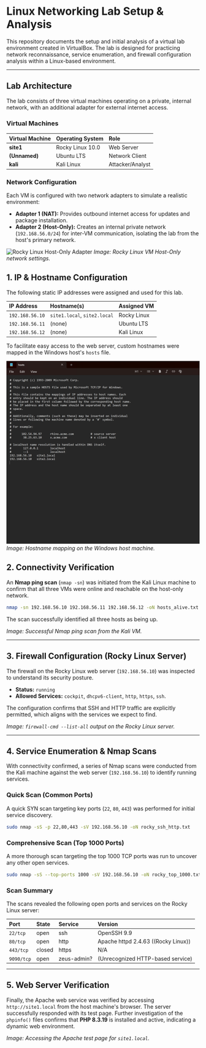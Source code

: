 

# Linux Networking Lab Setup & Analysis

This repository documents the setup and initial analysis of a virtual lab environment created in VirtualBox. The lab is designed for practicing network reconnaissance, service enumeration, and firewall configuration analysis within a Linux-based environment.

---

## Lab Architecture

The lab consists of three virtual machines operating on a private, internal network, with an additional adapter for external internet access.

### Virtual Machines

| Virtual Machine | Operating System | Role            |
| :-------------- | :--------------- | :-------------- |
| **site1** | Rocky Linux 10.0 | Web Server      |
| **(Unnamed)** | Ubuntu LTS       | Network Client  |
| **kali** | Kali Linux       | Attacker/Analyst |

### Network Configuration

Each VM is configured with two network adapters to simulate a realistic environment:
* **Adapter 1 (NAT):** Provides outbound internet access for updates and package installation.
* **Adapter 2 (Host-Only):** Creates an internal private network (`192.168.56.0/24`) for inter-VM communication, isolating the lab from the host's primary network.

![Rocky Linux Host-Only Adapter](screenshots/rocky_host.png)
_Image: Rocky Linux VM Host-Only network settings._



## 1. IP & Hostname Configuration

The following static IP addresses were assigned and used for this lab.

| IP Address      | Hostname(s)               | Assigned VM   |
| :-------------- | :------------------------ | :------------ |
| `192.168.56.10` | `site1.local`, `site2.local` | Rocky Linux   |
| `192.168.56.11` | (none)                    | Ubuntu LTS    |
| `192.168.56.12` | (none)                    | Kali Linux    |

To facilitate easy access to the web server, custom hostnames were mapped in the Windows host's `hosts` file.

![Windows Hosts File](screenshots/winhosts.png)
_Image: Hostname mapping on the Windows host machine._

## 2. Connectivity Verification

An **Nmap ping scan** (`nmap -sn`) was initiated from the Kali Linux machine to confirm that all three VMs were online and reachable on the host-only network.

```bash
nmap -sn 192.168.56.10 192.168.56.11 192.168.56.12 -oN hosts_alive.txt
````

The scan successfully identified all three hosts as being up.

*Image: Successful Nmap ping scan from the Kali VM.*

-----

## 3\. Firewall Configuration (Rocky Linux Server)

The firewall on the Rocky Linux web server (`192.168.56.10`) was inspected to understand its security posture.

  * **Status:** `running`
  * **Allowed Services:** `cockpit`, `dhcpv6-client`, `http`, `https`, `ssh`.

The configuration confirms that SSH and HTTP traffic are explicitly permitted, which aligns with the services we expect to find.

*Image: `firewall-cmd --list-all` output on the Rocky Linux server.*

-----

## 4\. Service Enumeration & Nmap Scans

With connectivity confirmed, a series of Nmap scans were conducted from the Kali machine against the web server (`192.168.56.10`) to identify running services.

### Quick Scan (Common Ports)

A quick SYN scan targeting key ports (`22`, `80`, `443`) was performed for initial service discovery.

```bash
sudo nmap -sS -p 22,80,443 -sV 192.168.56.10 -oN rocky_ssh_http.txt
```

### Comprehensive Scan (Top 1000 Ports)

A more thorough scan targeting the top 1000 TCP ports was run to uncover any other open services.

```bash
sudo nmap -sS --top-ports 1000 -sV 192.168.56.10 -oN rocky_top_1000.txt
```

### Scan Summary

The scans revealed the following open ports and services on the Rocky Linux server:

| Port      | State  | Service     | Version                               |
| :-------- | :----- | :---------- | :------------------------------------ |
| `22/tcp`  | open   | ssh         | OpenSSH 9.9                           |
| `80/tcp`  | open   | http        | Apache httpd 2.4.63 ((Rocky Linux))   |
| `443/tcp` | closed | https       | N/A                                   |
| `9090/tcp`| open   | zeus-admin? | (Unrecognized HTTP-based service)     |

-----

## 5\. Web Server Verification

Finally, the Apache web service was verified by accessing `http://site1.local` from the host machine's browser. The server successfully responded with its test page. Further investigation of the `phpinfo()` files confirms that **PHP 8.3.19** is installed and active, indicating a dynamic web environment.

*Image: Accessing the Apache test page for `site1.local`.*

```
```
